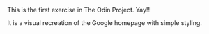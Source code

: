 This is the first exercise in The Odin Project. Yay!!

It is a visual recreation of the Google homepage with simple styling. 